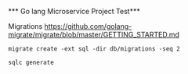 *** Go lang Microservice Project Test***

Migrations
https://github.com/golang-migrate/migrate/blob/master/GETTING_STARTED.md

```migrate create -ext sql -dir db/migrations -seq 2```


```sqlc generate```